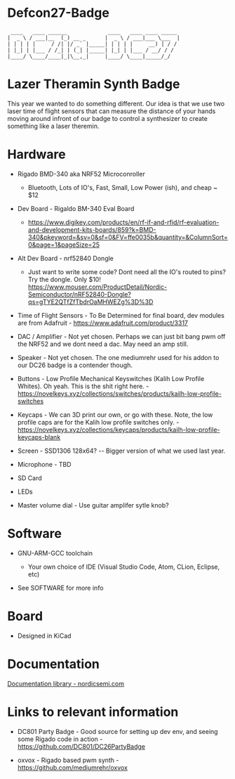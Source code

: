 # Defcon27-Badge

```
 ____   ____ ______             ____   ____ ____ _____
|  _ \ / ___|__  (_) __ _      |  _ \ / ___|___ \___  |
| | | | |     / /| |/ _` |_____| | | | |     __) | / /
| |_| | |___ / /_| | (_| |_____| |_| | |___ / __/ / /
|____/ \____/____|_|\__,_|     |____/ \____|_____/_/
```

# Lazer Theramin Synth Badge

This year we wanted to do something different. Our idea is that we use two laser time of flight sensors that can measure the distance of your hands moving around infront of our badge to control a synthesizer to create something like a laser theremin.

# Hardware

- Rigado BMD-340 aka NRF52 Microconroller
  - Bluetooth, Lots of IO's, Fast, Small, Low Power (ish), and cheap ~ $12

- Dev Board - Rigaldo BM-340 Eval Board
  - https://www.digikey.com/products/en/rf-if-and-rfid/rf-evaluation-and-development-kits-boards/859?k=BMD-340&pkeyword=&sv=0&sf=0&FV=ffe0035b&quantity=&ColumnSort=0&page=1&pageSize=25

- Alt Dev Board - nrf52840 Dongle
  - Just want to write some code? Dont need all the IO's routed to pins? Try the dongle. Only $10! https://www.mouser.com/ProductDetail/Nordic-Semiconductor/nRF52840-Dongle?qs=gTYE2QTfZfTbdrOaMHWEZg%3D%3D

- Time of Flight Sensors - To Be Determined for final board, dev modules are from Adafruit - https://www.adafruit.com/product/3317

- DAC / Amplifier - Not yet chosen. Perhaps we can just bit bang pwm off the NRF52 and we dont need a dac. May need an amp still.

- Speaker - Not yet chosen. The one mediumrehr used for his addon to our DC26 badge is a contender though.

- Buttons - Low Profile Mechanical Keyswitches (Kalih Low Profile Whites). Oh yeah. This is the shit right here. - https://novelkeys.xyz/collections/switches/products/kailh-low-profile-switches

- Keycaps - We can 3D print our own, or go with these. Note, the low profile caps are for the Kalih low profile switches only. - https://novelkeys.xyz/collections/keycaps/products/kailh-low-profile-keycaps-blank

- Screen - SSD1306 128x64? -- Bigger version of what we used last year.

- Microphone - TBD

- SD Card

- LEDs

- Master volume dial - Use guitar amplifer sytle knob?

# Software

- GNU-ARM-GCC toolchain
    - Your own choice of IDE (Visual Studio Code, Atom, CLion, Eclipse, etc)

- See SOFTWARE for more info

# Board

- Designed in KiCad

# Documentation

[Documentation library - nordicsemi.com](https://www.nordicsemi.com/DocLib)

# Links to relevant information

- DC801 Party Badge - Good source for setting up dev env, and seeing some Rigado code in action - https://github.com/DC801/DC26PartyBadge

- oxvox - Rigado based pwm synth - https://github.com/mediumrehr/oxvox
